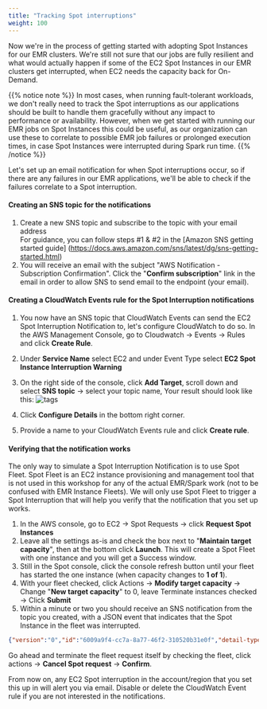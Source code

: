 ```yaml
---
title: "Tracking Spot interruptions"
weight: 100
---
```


Now we're in the process of getting started with adopting Spot Instances for our EMR clusters. We're still not sure that our jobs are fully resilient and what would actually happen if some of the EC2 Spot Instances in our EMR clusters get interrupted, when EC2 needs the capacity back for On-Demand.

{{% notice note %}}
In most cases, when running fault-tolerant workloads, we don't really need to track the Spot interruptions as our applications should be built to handle them gracefully without any impact to performance or availability. However, when we get started with running our EMR jobs on Spot Instances this could be useful, as our organization can use these to correlate to possible EMR job failures or prolonged execution times, in case Spot Instances were interrupted during Spark run time.
{{% /notice %}}


Let's set up an email notification for when Spot interruptions occur, so if there are any failures in our EMR applications, we'll be able to check if the failures correlate to a Spot interruption.

#### Creating an SNS topic for the notifications
1. Create a new SNS topic and subscribe to the topic with your email address  
For guidance, you can follow steps #1 & #2 in the [Amazon SNS getting started guide] (https://docs.aws.amazon.com/sns/latest/dg/sns-getting-started.html)
1. You will receive an email with the subject "AWS Notification - Subscription Confirmation". Click the "**Confirm subscription**" link in the email in order to allow SNS to send email to the endpoint (your email).

#### Creating a CloudWatch Events rule for the Spot Interruption notifications

1. You now have an SNS topic that CloudWatch Events can send the EC2 Spot Interruption Notification to, let's configure CloudWatch to do so. In the AWS Management Console, go to Cloudwatch -> Events -> Rules and click **Create Rule**.

1. Under **Service Name** select EC2 and under Event Type select **EC2 Spot Instance Interruption Warning**

1. On the right side of the console, click **Add Target**, scroll down and select **SNS topic** -> select your topic name, Your result should look like this: 
![tags](/images/running-emr-spark-apps-on-spot/cloudwatcheventsrule.png)
1. Click **Configure Details** in the  bottom right corner.
1. Provide a name to your CloudWatch Events rule and click **Create rule**.

#### Verifying that the notification works

The only way to simulate a Spot Interruption Notification is to use Spot Fleet. Spot Fleet is an EC2 instance provisioning and management tool that is not used in this workshop for any of the actual EMR/Spark work (not to be confused with EMR Instance Fleets). We will only use Spot Fleet to trigger a Spot Interruption that will help you verify that the notification that you set up works.

1. In the AWS console, go to EC2 -> Spot Requests -> click **Request Spot Instances**
1. Leave all the settings as-is and check the box next to "**Maintain target capacity**", then at the bottom click **Launch**. This will create a Spot Fleet with one instance and you will get a Success window.
1. Still in the Spot console, click the console refresh button until your fleet has started the one instance (when capacity changes to **1 of 1**). 
1. With your fleet checked, click Actions -> **Modify target capacity** -> Change "**New target capacity**" to 0, leave Terminate instances checked -> Click **Submit**
1. Within a minute or two you should receive an SNS notification from the topic you created, with a JSON event that indicates that the Spot Instance in the fleet was interrupted.

```json
{"version":"0","id":"6009a9f4-cc7a-8a77-46f2-310520b31e0f","detail-type":"EC2 Spot Instance Interruption Warning","source":"aws.ec2","account":"<account-id>","time":"2019-05-27T04:52:57Z","region":"eu-west-1","resources":["arn:aws:ec2:eu-west-1b:instance/i-0481ef86f172b68d7"],"detail":{"instance-id":"i-0481ef86f172b68d7","instance-action":"terminate"}}
```

Go ahead and terminate the fleet request itself by checking the fleet, click actions -> **Cancel Spot request** -> **Confirm**.

From now on, any EC2 Spot interruption in the account/region that you set this up in will alert you via email. Disable or delete the CloudWatch Event rule if you are not interested in the notifications.
